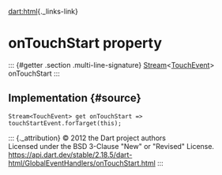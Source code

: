[dart:html](../../dart-html/dart-html-library){._links-link}

onTouchStart property
=====================

::: {#getter .section .multi-line-signature}
[Stream](../../dart-async/stream-class)\<[TouchEvent](../touchevent-class)\>
onTouchStart
:::

Implementation {#source}
--------------

``` {.language-dart data-language="dart"}
Stream<TouchEvent> get onTouchStart => touchStartEvent.forTarget(this);
```

::: {._attribution}
© 2012 the Dart project authors\
Licensed under the BSD 3-Clause \"New\" or \"Revised\" License.\
<https://api.dart.dev/stable/2.18.5/dart-html/GlobalEventHandlers/onTouchStart.html>
:::
